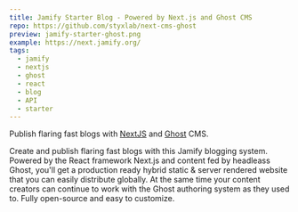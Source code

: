 ```yaml
---
title: Jamify Starter Blog - Powered by Next.js and Ghost CMS
repo: https://github.com/styxlab/next-cms-ghost
preview: jamify-starter-ghost.png
example: https://next.jamify.org/
tags:
  - jamify
  - nextjs
  - ghost
  - react
  - blog
  - API
  - starter
---
```


Publish flaring fast blogs with [NextJS](https://nextjs.org/) and [Ghost](https://ghost.org) CMS.

Create and publish flaring fast blogs with this Jamify blogging system. Powered by the React framework Next.js and content fed by headleass Ghost, you'll get a production ready hybrid static & server rendered website that you can easily distribute globally. At the same time your content creators can continue to work with the Ghost authoring system as they used to. Fully open-source and easy to customize.
